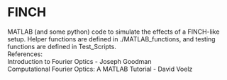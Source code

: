 # FINCH
MATLAB (and some python) code to simulate the effects of a FINCH-like setup. Helper functions are defined in ./MATLAB_functions, and testing functions are defined in Test_Scripts.\
References:\
Introduction to Fourier Optics - Joseph Goodman\
Computational Fourier Optics: A MATLAB Tutorial - David Voelz
